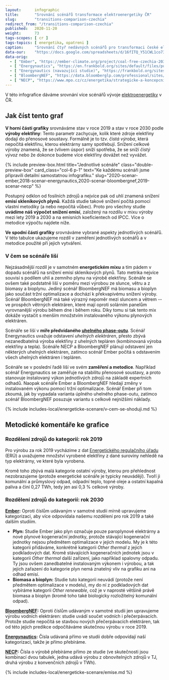 ```yaml
---
layout:      infographic
title:       "Srovnání scénářů transformace elektroenergetiky ČR"
slug:        "transitions-comparison-czechia"
redirect_from: "/transitions-comparison-czechia"
published:   2020-11-20
weight:      73
tags-scopes: [ cr ]
tags-topics: [ energetika, opatreni ]
caption:     "Srovnání čtyř nedávných scénářů pro transformaci české elektroenergetiky do roku 2030. Scénáře se radikálně liší ve svém dopadu na snížení emisí skleníkových plynů souvisejících s výrobou elektřiny. Stejně tak se scénáře liší zaměřením a použitou metodikou."
data-our:    "https://docs.google.com/spreadsheets/d/16fITQ_Y51CWL1co734tU5hHQUAf298chxxr3q0-lFWI/edit"
data-orig:
  - [ "Ember", "https://ember-climate.org/project/coal-free-czechia-2030/" ]
  - [ "Energynautics", "https://en.frankbold.org/sites/default/files/publikace/czech_grid_without_coal_by_2030_fin_0.pdf" ]
  - [ "Energynautics (navazující studie)", "https://frankbold.org/sites/default/files/publikace/sensitivity_analysis_czech_grid_without_coal_by_2030.pdf" ]
  - [ "BloombergNEF", "https://data.bloomberglp.com/professional/sites/24/BNEF-white-paper-EU-coal-transition-Final-6-July.pdf" ] 
  - [ "NECP", "https://www.mpo.cz/cz/energetika/strategicke-a-koncepcni-dokumenty/vnitrostatni-plan-ceske-republiky-v-oblasti-energetiky-a-klimatu--252016/" ]
---
```


V této infografice dáváme srovnání více scénářů vývoje [elektroenergetiky](/temata/energetika) v ČR.

## Jak číst tento graf

**V horní části grafiky** srovnáváme stav v roce 2019 a stav v roce 2030 podle **výroby elektřiny**: Tento parametr zachycuje, kolik které zdroje elektřiny dodají do přenosové soustavy. Formálně je to tzv. _čistá výroba_, která nepočítá elektřinu, kterou elektrárny samy spotřebují. Snížení celkové výroby znamená, že se (vlivem úspor) sníží spotřeba, že se sníží _čistý vývoz_ nebo že dokonce budeme více elektřiny dovážet než vyvážet.

{% include preview-box.html
    title="Jednotlivé scénáře"
    class="double-preview-box"
    card_class="col-6 p-1"
    text="Ke každému scénáři jsme připravili detailní samostatnou infografiku."
    slug="2020-scenar-ember,2018-scenar-energynautics,2020-scenar-bloombergnef,2019-scenar-necp"
%}

Postupný odklon od fosilních zdrojů a nejvíce pak od uhlí znamená snížení **emisí skleníkových plynů**. Každá studie takové snížení počítá pomocí vlastní metodiky (a nebo nepočítá vůbec). Proto pro všechny studie **uvádíme náš výpočet snížení emisí**, založený na rozdílu v mixu výroby mezi lety 2019 a 2030 a na emisních koeficientech od IPCC. Více o metodice výpočtu najdete níže.

**Ve spodní části grafiky** srovnáváme vybrané aspekty jednotlivých scénářů. V této tabulce ukazujeme rozdíl v zaměření jednotlivých scénářů a v metodice použité při jejich vytváření.

### V čem se scénáře liší

Nejzásadnější rozdíl je v samotném **energetickém mixu** a tím pádem v dopadu scénářů na snížení <glossary id="antropogennisklenikoveplyny">emisí skleníkových plynů</glossary>. Tato metrika nejvíce souvisí s podílem uhlí a zemního plynu na výrobě elektřiny. Scénáře se ovšem také podstatně liší v poměru mezi výrobou ze slunce, větru a z biomasy a bioplynu. Jediný scénář BloombergNEF má biomasu a bioplyn jako součást tržní optimalizace a dochází k překvapivému snížení výroby. Scénář BloombergNEF má také výrazný nepoměr mezi sluncem a větrem -- ve prospěch větrných elektráren, které mají oproti solárním panelům vyrovnanější výrobu během dne i během roku. Díky tomu si tak tento mix dokáže vystačit s menším množstvím instalovaného výkonu plynových elektráren.

Scénáře se liší v **míře předvídaného [uhelného phase-outu](/infografiky/uhelny-phaseout-eu)**. Scénář Energynautics uvažuje odstavení _uhelných elektráren_, přesto zbývá nezanedbatelná výroba elektřiny z uhelných tepláren (kombinovaná výroba elektřiny a tepla). Scénáře NECP a BloombergNEF plánují odstavení jen některých uhelných elektráren, zatímco scénář Ember počítá s odstavením všech uhelných elektráren i tepláren.

Scénáře se v poslední řadě liší ve svém **zaměření a metodice**. Například scénář Energynautics se zaměřuje na stabilitu přenosové soustavy, a proto stanovuje instalovaný výkon jednotlivých zdrojů na základě expertních odhadů. Naopak scénáře Ember a BloombergNEF hledají změny v instalovaném výkonu pomocí tržní optimalizace. Scénář Ember při tom zkoumá, jak by vypadala varianta úplného uhelného phase-outu, zatímco scénář BloombergNEF posuzuje variantu s celkově nejnižšími náklady.

{% include includes-local/energeticke-scenare/v-cem-se-shoduji.md %}

## Metodické komentáře ke grafice

### Rozdělení zdrojů do kategorií: rok 2019

Pro výrobu za rok 2019 vycházíme z dat [Energetického regulačního úřadu](https://www.eru.cz) (ERÚ) a uvažujeme množství vyrobené elektřiny z dané suroviny nehledě na typ elektrárny, ve které byla vyrobena.

Kromě toho zbývá malá kategorie ostatní výroby, kterou pro přehlednost nezobrazujeme (protože energetické scénáře je typicky neuvádějí). Tvoří ji komunální a průmyslový odpad, odpadní teplo, topné oleje a ostatní kapalná paliva a činí 0,27 TWh, tedy jen asi 0,3 % celkové výroby.

### Rozdělení zdrojů do kategorií: rok 2030

**[Ember](/studie/2020-scenar-ember):** Oproti číslům udávaným v samotné studii mírně upravujeme kategorizaci, aby více odpovídala našemu rozdělení pro rok 2019 a také dalším studiím.

* **Plyn:** Studie Ember jako plyn označuje pouze paroplynové elektrárny a nové plynové kogenerační jednotky, protože stávající kogenerační jednotky nejsou předmětem optimalizace v jejich modelu. My je k této kategorii přidáváme, konkrétně kategorii _Other thermal_ z jejich podkladových dat. Kromě stávajících kogeneračních jednotek jsou v kategorii _Other thermal_ další zařízení, jako například spalovny odpadu. Ty jsou ovšem zanedbatelné instalovaným výkonem i výrobou, a tak jejich zařazení do kategorie plyn nemá znatelný vliv na grafiku ani na odhad emisí.
* **Biomasa a bioplyn:** Studie tuto kategorii neuvádí (protože není předmětem optimalizace v modelu), my do ní z podkladových dat vybíráme kategorii _Other renewable_, což je v naprosté většině právě biomasa a bioplyn (kromě toho také biologicky rozložitelný komunální odpad).

**[BloombergNEF](/studie/2020-scenar-bloombergnef):** Oproti číslům udávaným v samotné studii jen upravujeme výrobu vodních elektráren: studie uvádí součet vodních i přečerpávacích. Protože studie nepočítá se stavbou nových přečerpávacích elektráren, tak od této jejich predikce odpočítáváme skutečnou výrobu v roce 2019.

**[Energynautics](/studie/2018-scenar-energynautics):** Čísla udávaná přímo ve studii dobře odpovídají naší kategorizaci, takže je přímo přebíráme.

**[NECP](/studie/2019-scenar-necp):** Čísla o výrobě přebíráme přímo ze studie (ve skutečnosti jsou kombinací dvou tabulek, jedna udává výrobu z obnovitelných zdrojů v TJ, druhá výrobu z konvenčních zdrojů v TWh).

{% include includes-local/energeticke-scenare/emise.md %}
